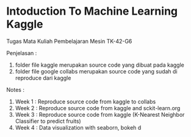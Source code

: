 # Intoduction To Machine Learning Kaggle


Tugas Mata Kuliah Pembelajaran Mesin TK-42-G6

Penjelasan :

1. folder file kaggle merupakan source code yang dibuat pada kaggle
2. folder file google collabs merupakan source code yang sudah di reproduce dari kaggle


Notes :

1. Week 1 : Reproduce source code from kaggle to collabs 
2. Week 2 : Reproduce source code from kaggle and sckit-learn.org
3. Week 3 : Reproduce source code from kaggle (K-Nearest Neighbor Classifier to predict fruits)
4. Week 4 : Data visualization with seaborn, bokeh
 d
